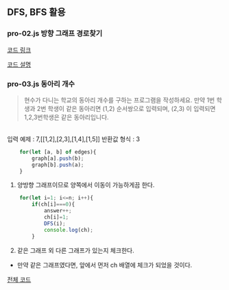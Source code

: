 ## DFS, BFS 활용

### pro-02.js 방향 그래프 경로찾기

<a href="https://github.com/urther/algorithm-study/blob/main/algorithm-lecture/applied-dfs-bfs/pro-02.js">코드 링크</a>

<a href="https://velog.io/@mingsomm/DFS-%EB%B0%A9%ED%96%A5%EA%B7%B8%EB%9E%98%ED%94%84-%EA%B2%BD%EB%A1%9C-%EC%B0%BE%EA%B8%B0">코드 설명</a>


### pro-03.js 동아리 개수
> 현수가 다니는 학교의 동아리 개수를 구하는 프로그램을 작성하세요. 만약 1번 학생과 2번 학생이 같은 동아리면 (1,2) 순서쌍으로 입력되며, (2,3) 이 입력되면 1,2,3번학생은 같은 동아리입니다.
</br>
입력 예제 : 7,[[1,2],[2,3],[1,4],[1,5]]
반환값 형식 : 3

```js
    for(let [a, b] of edges){
        graph[a].push(b);
        graph[b].push(a);
    }
```

1. 양방향 그래프이므로 양쪽에서 이동이 가능하게끔 한다.


```js
    for(let i=1; i<=n; i++){
        if(ch[i]===0){
            answer++;
            ch[i]=1;
            DFS(i);
            console.log(ch);
        }
```
2. 같은 그래프 외 다른 그래프가 있는지 체크한다.
* 만약 같은 그래프였다면, 앞에서 먼저 ch 배열에 체크가 되었을 것이다.

<a href="https://github.com/urther/algorithm-study/blob/main/algorithm-lecture/applied-dfs-bfs/pro-03.js"> 전체 코드 </a>

